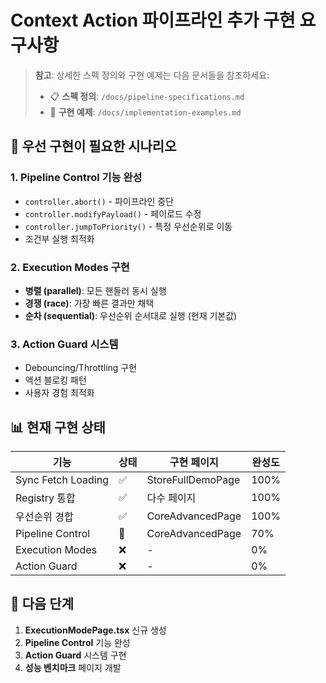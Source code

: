 # Context Action 파이프라인 추가 구현 요구사항

> **참고**: 상세한 스펙 정의와 구현 예제는 다음 문서들을 참조하세요:
> - 📋 **스펙 정의**: `/docs/pipeline-specifications.md`
> - 🔧 **구현 예제**: `/docs/implementation-examples.md`

## 🚀 우선 구현이 필요한 시나리오

### 1. Pipeline Control 기능 완성
- `controller.abort()` - 파이프라인 중단
- `controller.modifyPayload()` - 페이로드 수정
- `controller.jumpToPriority()` - 특정 우선순위로 이동
- 조건부 실행 최적화

### 2. Execution Modes 구현
- **병렬 (parallel)**: 모든 핸들러 동시 실행
- **경쟁 (race)**: 가장 빠른 결과만 채택 
- **순차 (sequential)**: 우선순위 순서대로 실행 (현재 기본값)

### 3. Action Guard 시스템
- Debouncing/Throttling 구현
- 액션 블로킹 패턴
- 사용자 경험 최적화

## 📊 현재 구현 상태

| 기능 | 상태 | 구현 페이지 | 완성도 |
|------|------|------------|--------|
| Sync Fetch Loading | ✅ | StoreFullDemoPage | 100% |
| Registry 통합 | ✅ | 다수 페이지 | 100% |
| 우선순위 경합 | ✅ | CoreAdvancedPage | 100% |
| Pipeline Control | 🚧 | CoreAdvancedPage | 70% |
| Execution Modes | ❌ | - | 0% |
| Action Guard | ❌ | - | 0% |

## 🎯 다음 단계

1. **ExecutionModePage.tsx** 신규 생성
2. **Pipeline Control** 기능 완성  
3. **Action Guard** 시스템 구현
4. **성능 벤치마크** 페이지 개발

